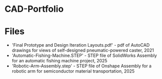 # CAD-Portfolio

# Files
- 'Final Prototype and Design Iteration Layouts.pdf' - pdf of AutoCAD drawings for views of self-designed pneumatic-powered caster, 2021
- 'Automatic-Fishing-Machine.STEP' - STEP file of SolidWorks Assembly for an automatic fishing machine project, 2025
- 'Robotic-Arm-Assembly.step' - STEP file of Onshape Assembly for a robotic arm for semiconductor material transportation, 2025
